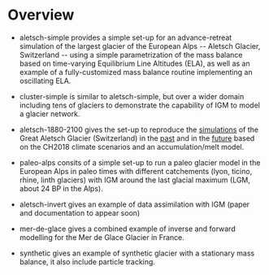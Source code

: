 # Overview
 
- aletsch-simple provides a simple set-up for an advance-retreat simulation of the largest glacier of the European Alps -- Aletsch Glacier, Switzerland -- using a simple parametrization of the mass balance based on time-varying Equilibrium Line Altitudes (ELA), as well as an example of a fully-customized mass balance routine implementing an oscillating ELA.

- cluster-simple is similar to aletsch-simple, but over a wider domain including tens of glaciers to demonstrate the capability of IGM to model a glacier network.
 
- aletsch-1880-2100 gives the set-up to reproduce the [simulations](https://jouvetg.github.io/the-aletsch-glacier-module) of the Great Aletsch Glacier (Switzerland) in the [past](https://www.cambridge.org/core/journals/journal-of-glaciology/article/modelling-the-retreat-of-grosser-aletschgletscher-switzerland-in-a-changing-climate/C877413079F73C5FC6131FC7BC031B69) and in the [future](https://www.cambridge.org/core/journals/journal-of-glaciology/article/future-retreat-of-great-aletsch-glacier/EB46DC696E0AB9528168F42595EE23D9) based on the CH2018 climate scenarios and an accumulation/melt model.

- paleo-alps consits of a simple set-up to run a paleo glacier model in the European Alps in paleo times with different catchements (lyon, ticino, rhine, linth glaciers) with IGM around the last glacial maximum (LGM, about 24 BP in the Alps).

- aletsch-invert gives an example of data assimilation with IGM (paper and documentation to appear soon)

- mer-de-glace gives a combined example of inverse and forward modelling for the Mer de Glace Glacier in France.

- synthetic gives an example of synthetic glacier with a stationary mass balance, it also include particle tracking.



